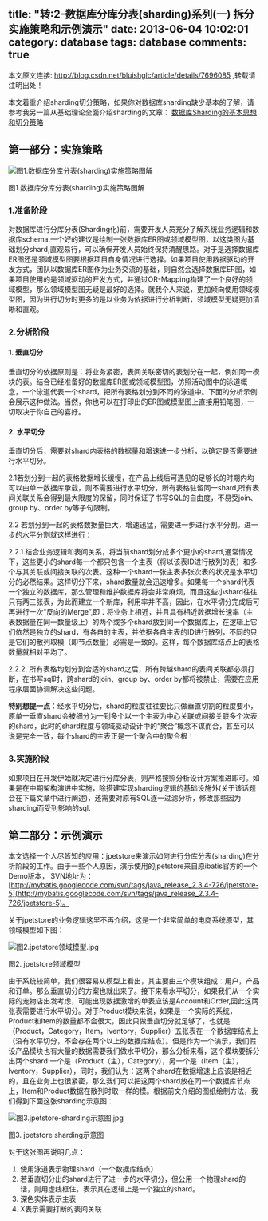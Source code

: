 title: "转:2-数据库分库分表(sharding)系列(一) 拆分实施策略和示例演示"
date: 2013-06-04 10:02:01
category: database
tags: database
comments: true
---

本文原文连接: http://blog.csdn.net/bluishglc/article/details/7696085 ,转载请注明出处！

本文着重介绍sharding切分策略，如果你对数据库sharding缺少基本的了解，请参考我另一篇从基础理论全面介绍sharding的文章：
[数据库Sharding的基本思想和切分策略](http://blog.csdn.net/bluishglc/article/details/6161475)
<!--more-->


## 第一部分：实施策略

![图1.数据库分库分表(sharding)实施策略图解](/img/2-图1.数据库sharding实施策略图解.jpg)

图1.数据库分库分表(sharding)实施策略图解

### 1.准备阶段

对数据库进行分库分表(Sharding化)前，需要开发人员充分了解系统业务逻辑和数据库schema.一个好的建议是绘制一张数据库ER图或领域模型图，以这类图为基础划分shard,直观易行，可以确保开发人员始终保持清醒思路。对于是选择数据库ER图还是领域模型图要根据项目自身情况进行选择。如果项目使用数据驱动的开发方式，团队以数据库ER图作为业务交流的基础，则自然会选择数据库ER图，如果项目使用的是领域驱动的开发方式，并通过OR-Mapping构建了一个良好的领域模型，那么领域模型图无疑是最好的选择。就我个人来说，更加倾向使用领域模型图，因为进行切分时更多的是以业务为依据进行分析判断，领域模型无疑更加清晰和直观。

### 2.分析阶段

#### 1. 垂直切分

垂直切分的依据原则是：将业务紧密，表间关联密切的表划分在一起，例如同一模块的表。结合已经准备好的数据库ER图或领域模型图，仿照活动图中的泳道概念，一个泳道代表一个shard，把所有表格划分到不同的泳道中。下面的分析示例会展示这种做法。当然，你也可以在打印出的ER图或模型图上直接用铅笔圈，一切取决于你自己的喜好。

#### 2. 水平切分

垂直切分后，需要对shard内表格的数据量和增速进一步分析，以确定是否需要进行水平切分。

2.1若划分到一起的表格数据增长缓慢，在产品上线后可遇见的足够长的时期内均可以由单一数据库承载，则不需要进行水平切分，所有表格驻留同一shard,所有表间关联关系会得到最大限度的保留，同时保证了书写SQL的自由度，不易受join、group by、order by等子句限制。

2.2 若划分到一起的表格数据量巨大，增速迅猛，需要进一步进行水平分割。进一步的水平分割就这样进行：

2.2.1.结合业务逻辑和表间关系，将当前shard划分成多个更小的shard,通常情况下，这些更小的shard每一个都只包含一个主表（将以该表ID进行散列的表）和多个与其关联或间接关联的次表。这种一个shard一张主表多张次表的状况是水平切分的必然结果。这样切分下来，shard数量就会迅速增多。如果每一个shard代表一个独立的数据库，那么管理和维护数据库将会非常麻烦，而且这些小shard往往只有两三张表，为此而建立一个新库，利用率并不高，因此，在水平切分完成后可再进行一次“反向的Merge”,即：将业务上相近，并且具有相近数据增长速率（主表数据量在同一数量级上）的两个或多个shard放到同一个数据库上，在逻辑上它们依然是独立的shard，有各自的主表，并依据各自主表的ID进行散列，不同的只是它们的散列取模（即节点数量）必需是一致的。这样，每个数据库结点上的表格数量就相对平均了。

2.2.2. 所有表格均划分到合适的shard之后，所有跨越shard的表间关联都必须打断，在书写sql时，跨shard的join、group by、order by都将被禁止，需要在应用程序层面协调解决这些问题。

**特别想提一点**：经水平切分后，shard的粒度往往要比只做垂直切割的粒度要小，原单一垂直shard会被细分为一到多个以一个主表为中心关联或间接关联多个次表的shard，此时的shard粒度与领域驱动设计中的“聚合”概念不谋而合，甚至可以说是完全一致，每个shard的主表正是一个聚合中的聚合根！

### 3.实施阶段

如果项目在开发伊始就决定进行分库分表，则严格按照分析设计方案推进即可。如果是在中期架构演进中实施，除搭建实现sharding逻辑的基础设施外(关于该话题会在下篇文章中进行阐述)，还需要对原有SQL逐一过滤分析，修改那些因为sharding而受到影响的sql.

## 第二部分：示例演示

本文选择一个人尽皆知的应用：jpetstore来演示如何进行分库分表(sharding)在分析阶段的工作。由于一些个人原因，演示使用的jpetstore来自原ibatis官方的一个Demo版本，
SVN地址为：
[http://mybatis.googlecode.com/svn/tags/java_release_2.3.4-726/jpetstore-5](http://mybatis.googlecode.com/svn/tags/java_release_2.3.4-726/jpetstore-5)。

关于jpetstore的业务逻辑这里不再介绍，这是一个非常简单的电商系统原型，其领域模型如下图：

![图2.jpetstore领域模型.jpg](/img/2-图2.jpetstore领域模型.jpg)

图2. jpetstore领域模型

由于系统较简单，我们很容易从模型上看出，其主要由三个模块组成：用户，产品和订单。那么垂直切分的方案也就出来了。接下来看水平切分，如果我们从一个实际的宠物店出发考虑，可能出现数据激增的单表应该是Account和Order,因此这两张表需要进行水平切分。对于Product模块来说，如果是一个实际的系统，Product和Item的数量都不会很大，因此只做垂直切分就足够了，也就是（Product，Category，Item，Iventory，Supplier）五张表在一个数据库结点上（没有水平切分，不会存在两个以上的数据库结点）。但是作为一个演示，我们假设产品模块也有大量的数据需要我们做水平切分，那么分析来看，这个模块要拆分出两个shard:一个是（Product（主），Category），另一个是（Item（主），Iventory，Supplier），同时，我们认为：这两个shard在数据增速上应该是相近的，且在业务上也很紧密，那么我们可以把这两个shard放在同一个数据库节点上，Item和Product数据在散列时取一样的模。根据前文介绍的图纸绘制方法，我们得到下面这张sharding示意图：

![图3.jpetstore-sharding示意图.jpg](/img/2-图3.jpetstore-sharding示意图.jpg)

图3. jpetstore sharding示意图

对于这张图再说明几点：

1. 使用泳道表示物理shard（一个数据库结点）
2. 若垂直切分出的shard进行了进一步的水平切分，但公用一个物理shard的话，则用虚线框住，表示其在逻辑上是一个独立的shard。
3. 深色实体表示主表
4. X表示需要打断的表间关联
